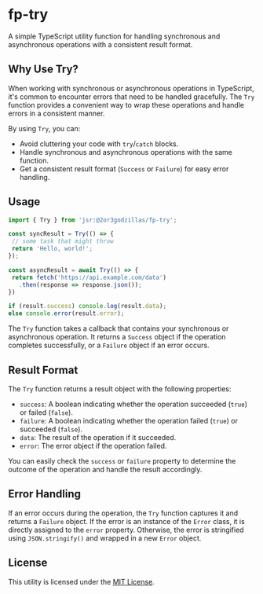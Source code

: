 # fp-try

A simple TypeScript utility function for handling synchronous and asynchronous operations with a consistent result format.

## Why Use Try?

When working with synchronous or asynchronous operations in TypeScript, it's common to encounter errors that need to be handled gracefully. The `Try` function provides a convenient way to wrap these operations and handle errors in a consistent manner.

By using `Try`, you can:
- Avoid cluttering your code with `try`/`catch` blocks.
- Handle synchronous and asynchronous operations with the same function.
- Get a consistent result format (`Success` or `Failure`) for easy error handling.

## Usage

```typescript
import { Try } from 'jsr:@2or3godzillas/fp-try';

const syncResult = Try(() => {
 // some task that might throw
 return 'Hello, world!';
});

const asyncResult = await Try(() => {
 return fetch('https://api.example.com/data')
   .then(response => response.json());
})

if (result.success) console.log(result.data);
else console.error(result.error);
```

The `Try` function takes a callback that contains your synchronous or asynchronous operation. It returns a `Success` object if the operation completes successfully, or a `Failure` object if an error occurs.

## Result Format

The `Try` function returns a result object with the following properties:

- `success`: A boolean indicating whether the operation succeeded (`true`) or failed (`false`).
- `failure`: A boolean indicating whether the operation failed (`true`) or succeeded (`false`).
- `data`: The result of the operation if it succeeded.
- `error`: The error object if the operation failed.

You can easily check the `success` or `failure` property to determine the outcome of the operation and handle the result accordingly.

## Error Handling

If an error occurs during the operation, the `Try` function captures it and returns a `Failure` object. If the error is an instance of the `Error` class, it is directly assigned to the `error` property. Otherwise, the error is stringified using `JSON.stringify()` and wrapped in a new `Error` object.

## License

This utility is licensed under the [MIT License](LICENSE).